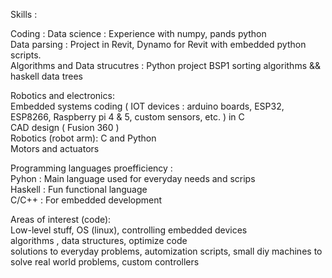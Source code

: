 Skills :


Coding :
Data science : Experience with numpy, pands python   
Data parsing : Project in Revit, Dynamo for Revit with embedded python scripts.   
Algorithms and Data strucutres : Python project BSP1 sorting algorithms && haskell data trees   

Robotics and electronics:  
Embedded systems coding ( IOT devices : arduino boards, ESP32, ESP8266, Raspberry pi 4 & 5, custom sensors, etc. ) in C  
CAD design ( Fusion 360 )  
Robotics (robot arm): C and Python  
Motors and actuators   

Programming languages proefficiency :  
Pyhon : Main language used for everyday needs and scrips   
Haskell : Fun functional language  
C/C++ : For embedded development  


Areas of interest (code):  
Low-level stuff, OS (linux), controlling embedded devices   
algorithms , data structures, optimize code    
solutions to everyday problems, automization scripts, small diy machines to solve real world problems, custom controllers
